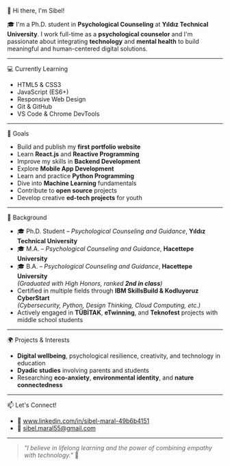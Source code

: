 👋 Hi there, I'm Sibel!

🎓 I'm a Ph.D. student in **Psychological Counseling** at **Yıldız Technical University**. I work full-time as a **psychological counselor** and I'm passionate about integrating **technology** and **mental health** to build meaningful and human-centered digital solutions.

---

💻 Currently Learning
- HTML5 & CSS3  
- JavaScript (ES6+)  
- Responsive Web Design  
- Git & GitHub  
- VS Code & Chrome DevTools  

---

🚀 Goals
- Build and publish my **first portfolio website**  
- Learn **React.js** and **Reactive Programming**  
- Improve my skills in **Backend Development**  
- Explore **Mobile App Development**  
- Learn and practice **Python Programming**  
- Dive into **Machine Learning** fundamentals  
- Contribute to **open source** projects  
- Develop creative **ed-tech projects** for youth  

---

🧠 Background
- 🎓 Ph.D. Student – *Psychological Counseling and Guidance*, **Yıldız Technical University**  
- 🎓 M.A. – *Psychological Counseling and Guidance*, **Hacettepe University**  
- 🎓 B.A. – *Psychological Counseling and Guidance*, **Hacettepe University**  
  *(Graduated with High Honors, ranked **2nd in class**)*  
- Certified in multiple fields through **IBM SkillsBuild & Kodluyoruz CyberStart**  
  *(Cybersecurity, Python, Design Thinking, Cloud Computing, etc.)*  
- Actively engaged in **TÜBİTAK**, **eTwinning**, and **Teknofest** projects with middle school students  

---

🌍 Projects & Interests
- **Digital wellbeing**, psychological resilience, creativity, and technology in education  
- **Dyadic studies** involving parents and students  
- Researching **eco-anxiety**, **environmental identity**, and **nature connectedness**  

---

📫 Let's Connect!
- 💼 www.linkedin.com/in/sibel-maral-49b6b4151 
- 📧 sibel.maral55@gmail.com 

---

> *"I believe in lifelong learning and the power of combining empathy with technology."* 🧩
